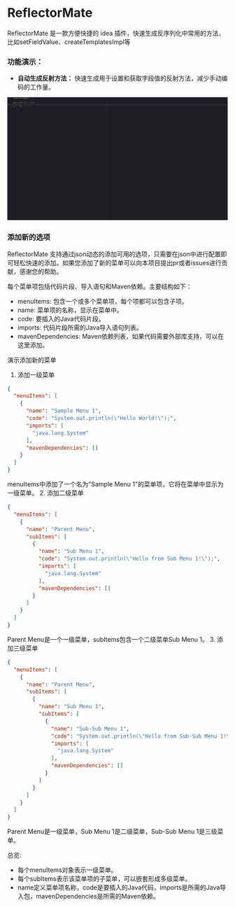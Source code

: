 # ReflectorMate

ReflectorMate 是一款方便快捷的 idea 插件，快速生成反序列化中常用的方法，比如setFieldValue、createTemplatesImpl等

### 功能演示：
- **自动生成反射方法：** 快速生成用于设置和获取字段值的反射方法，减少手动编码的工作量。

![功能演示](/img/功能演示.gif "功能演示")

### 添加新的选项
ReflectorMate 支持通过json动态的添加可用的选项，只需要在json中进行配置即可轻松快速的添加。如果您添加了新的菜单可以向本项目提出pr或者issues进行贡献，感谢您的帮助。

每个菜单项包括代码片段、导入语句和Maven依赖。主要结构如下：

- menuItems: 包含一个或多个菜单项，每个项都可以包含子项。 
- name: 菜单项的名称，显示在菜单中。 
- code: 要插入的Java代码片段。 
- imports: 代码片段所需的Java导入语句列表。 
- mavenDependencies: Maven依赖列表，如果代码需要外部库支持，可以在这里添加。

演示添加新的菜单

1. 添加一级菜单
```json
{
  "menuItems": [
    {
      "name": "Sample Menu 1",
      "code": "System.out.println(\"Hello World!\");",
      "imports": [
        "java.lang.System"
      ],
      "mavenDependencies": []
    }
  ]
}
```
menuItems中添加了一个名为"Sample Menu 1"的菜单项，它将在菜单中显示为一级菜单。
2. 添加二级菜单
```json
{
  "menuItems": [
    {
      "name": "Parent Menu",
      "subItems": [
        {
          "name": "Sub Menu 1",
          "code": "System.out.println(\"Hello from Sub Menu 1!\");",
          "imports": [
            "java.lang.System"
          ],
          "mavenDependencies": []
        }
      ]
    }
  ]
}
```
Parent Menu是一个一级菜单，subItems包含一个二级菜单Sub Menu 1。
3. 添加三级菜单
```json
{
  "menuItems": [
    {
      "name": "Parent Menu",
      "subItems": [
        {
          "name": "Sub Menu 1",
          "subItems": [
            {
              "name": "Sub-Sub Menu 1",
              "code": "System.out.println(\"Hello from Sub-Sub Menu 1!\");",
              "imports": [
                "java.lang.System"
              ],
              "mavenDependencies": []
            }
          ]
        }
      ]
    }
  ]
}
```
Parent Menu是一级菜单，Sub Menu 1是二级菜单，Sub-Sub Menu 1是三级菜单。

总览:

- 每个menuItems对象表示一级菜单。
- 每个subItems表示该菜单项的子菜单，可以嵌套形成多级菜单。
- name定义菜单项名称，code是要插入的Java代码，imports是所需的Java导入包，mavenDependencies是所需的Maven依赖。